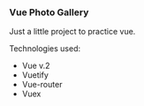 ### Vue Photo Gallery

Just a little project to practice vue.

Technologies used:

- Vue v.2
- Vuetify
- Vue-router
- Vuex
